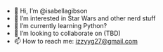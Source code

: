 - 👋 Hi, I’m @isabellagibson
- 👀 I’m interested in Star Wars and other nerd stuff
- 🌱 I’m currently learning Python?
- 💞️ I’m looking to collaborate on (TBD)
- 📫 How to reach me: izzyyg27@gmail.com

<!---
isabellagibson/isabellagibson is a ✨ special ✨ repository because its `README.md` (this file) appears on your GitHub profile.
You can click the Preview link to take a look at your changes.
--->

